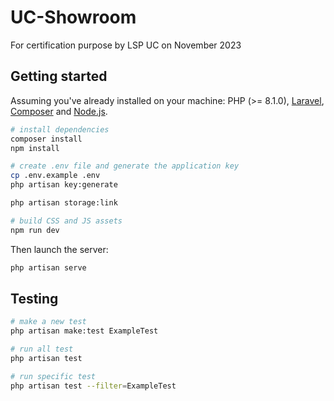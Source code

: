 # UC-Showroom
For certification purpose by LSP UC on November 2023

## Getting started

Assuming you've already installed on your machine: PHP (>= 8.1.0), [Laravel](https://laravel.com), [Composer](https://getcomposer.org) and [Node.js](https://nodejs.org).

``` bash
# install dependencies
composer install
npm install

# create .env file and generate the application key
cp .env.example .env
php artisan key:generate

php artisan storage:link

# build CSS and JS assets
npm run dev
```

Then launch the server:

``` bash
php artisan serve
```

## Testing

``` bash
# make a new test
php artisan make:test ExampleTest

# run all test
php artisan test

# run specific test
php artisan test --filter=ExampleTest

```
